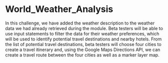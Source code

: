 # World_Weather_Analysis

In this challenge, we have added the weather description to the weather data we had already retrieved during the module. Beta testers will be able to use input statements to filter the data for their weather preferences, which will be used to identify potential travel destinations and nearby hotels. From the list of potential travel destinations, beta testers will choose four cities to create a travel itinerary and, using the Google Maps Directions API, we can create a travel route between the four cities as well as a marker layer map.

